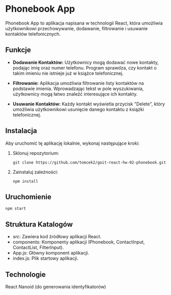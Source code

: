 # Phonebook App

Phonebook App to aplikacja napisana w technologii React, która umożliwia
użytkownikowi przechowywanie, dodawanie, filtrowanie i usuwanie kontaktów
telefonicznych.

## Funkcje

- **Dodawanie Kontaktów:** Użytkownicy mogą dodawać nowe kontakty, podając imię
  oraz numer telefonu. Program sprawdza, czy kontakt o takim imieniu nie
  istnieje już w książce telefonicznej.

- **Filtrowanie:** Aplikacja umożliwia filtrowanie listy kontaktów na podstawie
  imienia. Wprowadzając tekst w pole wyszukiwania, użytkownicy mogą łatwo
  znaleźć interesujące ich kontakty.

- **Usuwanie Kontaktów:** Każdy kontakt wyświetla przycisk "Delete", który
  umożliwia użytkownikowi usunięcie danego kontaktu z książki telefonicznej.

## Instalacja

Aby uruchomić tę aplikację lokalnie, wykonaj następujące kroki:

1. Sklonuj repozytorium:

   ```shell
   git clone https://github.com/tomcek2/goit-react-hw-02-phonebook.git
   ```

2. Zainstaluj zależności:

   ```shell
   npm install
   ```

## Uruchomienie

```shell
npm start
```

## Struktura Katalogów

- src: Zawiera kod źródłowy aplikacji React.
- components: Komponenty aplikacji (Phonebook, ContactInput, ContactList,
  FilterInput).
- App.js: Główny komponent aplikacji.
- index.js: Plik startowy aplikacji.

## Technologie

React Nanoid (do generowania identyfikatorów)
